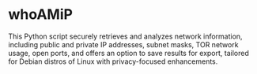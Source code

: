 # whoAMiP
This Python script securely retrieves and analyzes network information, including public and private IP addresses, subnet masks, TOR network usage, open ports, and offers an option to save results for export, tailored for Debian distros of Linux with privacy-focused enhancements.
